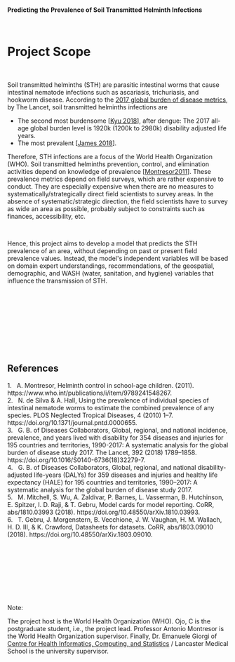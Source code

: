 <br>

**Predicting the Prevalence of Soil Transmitted Helminth Infections**

<br>

# Project Scope

<br>

Soil transmitted helminths (STH) are parasitic intestinal worms that cause intestinal nematode infections such as ascariasis, trichuriasis, and hookworm disease.  According to the [2017 global burden of disease metrics](https://www.thelancet.com/journals/lancet/issue/vol392no10159/PIIS0140-6736(18)X0048-8), by The Lancet, soil transmitted helminths infections are

* The second most burdensome [<a href="#@Kyu2018">Kyu 2018</a>], after dengue: The 2017 all-age global burden level is 1920k (1200k to 2980k) disability adjusted life years.
* The most prevalent [<a href="#@James2018">James 2018</a>].

Therefore, STH infections are a focus of the World Health Organization (WHO).  Soil transmitted helminths prevention, control, and
elimination activities depend on knowledge of prevalence [<a href="#@Montresor2011">Montresor2011</a>].  These prevalence metrics depend on field
surveys, which are rather expensive to conduct. They are especially expensive when there are no measures to systematically/strategically
direct field scientists to survey areas.  In the absence of systematic/strategic direction, the field scientists have to survey as wide an area as possible, probably subject to constraints such as finances, accessibility, etc.

<br>

Hence, this project aims to develop a model that predicts the STH prevalence of an area, without depending on past or present field prevalence values.  Instead, the model's independent variables will be based on domain expert understandings, recommendations, of the geospatial, demographic, and WASH (water, sanitation, and hygiene) variables that influence the transmission of STH.

<br>
<br>

<br>
<br>

<br>
<br>

<br>
<br>

## References

<div><span id="@Montresor2011">1</span>. &nbsp;  A. Montresor, Helminth control in school-age children. (2011). https://www.who.int/publications/i/item/9789241548267.</div>

<div><span id="2">2</span>. &nbsp; N. de Silva & A. Hall, Using the prevalence of individual species of intestinal nematode worms to estimate the combined prevalence of any species. PLOS Neglected Tropical Diseases, 4 (2010) 1–7. https://doi.org/10.1371/journal.pntd.0000655.</div>

<div><span id="@James2018">3</span>. &nbsp; G. B. of Diseases Collaborators, Global, regional, and national incidence, prevalence, and years lived with disability for 354 diseases and injuries for 195 countries and territories, 1990-2017: A systematic analysis for the global burden of disease study 2017. The Lancet, 392 (2018) 1789–1858. https://doi.org/10.1016/S0140-6736(18)32279-7.</div>

<div><span id="@Kyu2018">4</span>. &nbsp; G. B. of Diseases Collaborators, Global, regional, and national disability-adjusted life-years (DALYs) for 359 diseases and injuries and healthy life expectancy (HALE) for 195 countries and territories, 1990–2017: A systematic analysis for the global burden of disease study 2017.</div>

<div><span id="5">5</span>. &nbsp; M. Mitchell, S. Wu, A. Zaldivar, P. Barnes, L. Vasserman, B. Hutchinson, E. Spitzer, I. D. Raji, & T. Gebru, Model cards for model reporting. CoRR, abs/1810.03993 (2018). https://doi.org/10.48550/arXiv.1810.03993.</div>

<div><span id="6">6</span>. &nbsp; T. Gebru, J. Morgenstern, B. Vecchione, J. W. Vaughan, H. M. Wallach, H. D. III, & K. Crawford, Datasheets for datasets. CoRR, abs/1803.09010 (2018). https://doi.org/10.48550/arXiv.1803.09010.</div>


<br>
<br>

<br>
<br>

<br>
<br>

<br>
<br>


Note:

The project host is the World Health Organization (WHO).  Ojo, C is the postgraduate student, i.e., the 
project lead.  Professor Antonio Montresor is the World Health Organization supervisor.  Finally, Dr. Emanuele 
Giorgi of [Centre for Health Informatics, Computing, and Statistics](https://chicas.lancaster-university.uk) / Lancaster Medical School 
is the university supervisor.


